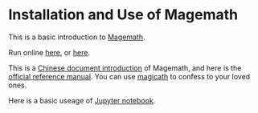 # Installation and Use of Magemath

This is a basic introduction to <a href="https://mp.weixin.qq.com/s/0dVFidi5Bl25vtSr-nBOcA">Magemath</a>.

Run online <a href="https://cocalc.com/">here</a>, 
or <a href="https://sagecell.sagemath.org/">here</a>.

This is a <a href="https://www.sagemath.org/zh/">Chinese document introduction</a> of Magemath, and here is the <a href="https://doc.sagemath.org/html/en/tutorial/">official reference manual</a>. You can use <a href="https://www.bilibili.com/video/BV1bi4y1M7rW?t=91">magicath</a> to confess to your loved ones.

Here is a basic useage of <a href="https://www.bilibili.com/video/BV1d7411w7hc?t=33">Jupyter notebook</a>.
